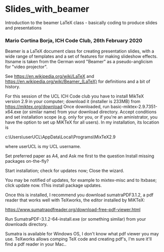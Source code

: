 # Slides_with_beamer

Introduction to the beamer LaTeX class - basically coding to produce slides and presentations

### Mario Cortina Borja, ICH Code Club, 26th February 2020

Beamer is a LaTeX document class for creating presentation slides, with a wide range of templates and a set of features for making slideshow effects.  Itsname is taken from the German word "Beamer" as a pseudo-anglicism for "video projector". 

See https://en.wikipedia.org/wiki/LaTeX and https://en.wikipedia.org/wiki/Beamer_(LaTeX) for definitions and a bit of history.  

For this session of the UCL ICH Code club you have to install MikTeX version 2.9 in your computer; download it (installer is 233MB) from 
https://miktex.org/download Once downloaded, run basic-miktex-2.9.7351-x64.exe (or similar name) from your download directory. Accept conditions and set installation scope (e.g. only for you, or if you're an aministrator, you have the option to set up MiKTeX for all users). In my installation, its location is

c:\Users\userUCL\AppData\Local\Programs\MixTeX2.9

where userUCL is my UCL username.

Set preferred paper as A4, and Ask me first to the question Install missing packages on-the-fly? 

Start installation; check for updates now; Close the wizard.

You may be notified of updates, for example to mixtex-misc and to ltxbase; click update now. tThis install package updates.

Once this is installed, I recommend you download sumatraPDF3.1.2, a pdf reader that works well with TeXworks, the editor installed by MiKTeX:

https://www.sumatrapdfreader.org/download-free-pdf-viewer.html

Run SumatraPDF-3.1.2-64-install.exe (or something similar) from your downloads directory.

Sumatra is available for Windows OS, I don't know what pdf viewer you may use.  TeXworks allows comping TeX code and creating pdf's, I'm sure it'll find a pdf reader in your Mac..



















